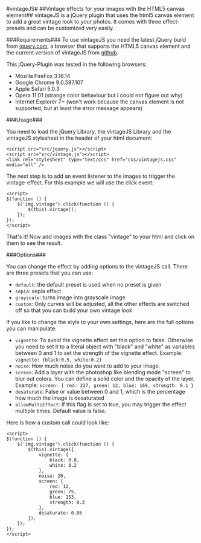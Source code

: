 #vintageJS#
##Vintage effects for your images with the HTML5 canvas element##
vintageJS is a jQuery plugin that uses the html5 canvas element to add a great vintage look to your photos. It comes with three effect-presets and can be customized very easily.

###Requirements###
To use vintageJS you need the latest jQuery build from [jquery.com](http://www.jquery.com), a browser that supports the HTML5 canvas element and the current version of <span class="vjs">vintageJS</span> from [github](http://www.github.com/rendro/vintageJS/).

This jQuery-Plugin was tested in the following browsers:

* Mozilla FireFox 3.16.14
* Google Chrome 9.0.597.107
* Apple Safari 5.0.3
* Opera 11.01 (strange color behaviour but I could not figure out why)
* Internet Explorer 7+ (won't work because the canvas element is not supported, but at least the error message appears)

###Usage###

You need to load the jQuery Library, the vintageJS Library and the vintageJS stylesheet in the header of your html document:

    <script src="src/jquery.js"></script>
    <script src="src/vintage.js"></script>
    <link rel="stylesheet" type="text/css" href="css/vintagejs.css" media="all" />

The next step is to add an event listener to the images to trigger the vintage-effect. For this example we will use the click event:

    <script>
    $(function () {
        $('img.vintage').click(function () {
            $(this).vintage();
        });
    });
    </script>


That's it! Now add images with the class "vintage" to your html and click on them to see the result.

###Options###

You can change the effect by adding options to the vintageJS call. There are three presets that you can use:

* `default`: the default preset is used when no preset is given
* `sepia`: sepia effect
* `grayscale`: turns image into grayscale image
* `custom`: Only curves will be adjusted, all the other effects are switched off so that you can build your own vintage look

If you like to change the style to your own settings, here are the full options you can manipulate:

* `vignette`: To avoid the vignette effect set this option to false. Otherwise you need to set it to a literal object with "black" and "white" as variables between 0 and 1 to set the strength of the vignette effect. Example: `vignette: {black:0.5, white:0.2}`
* `noise`: How much noise do you want to add to your image.
* `screen`: Add a layer with the photoshop like blending mode "screen" to blur out colors. You can define a solid color and the opacity of the layer. Example: `screen: { red: 227, green: 12, blue: 169, strength: 0.1 }`
* `desaturate`: False or value between 0 and 1, which is the percentage how much the image is desaturated
* `allowMultiEffect`: If this flag is set to true, you may trigger the effect multiple times. Default value is false.

Here is how a custom call could look like:

    <script>
    $(function () {
        $('img.vintage').click(function () {
            $(this).vintage({
                vignette: {
                    black: 0.8,
                    white: 0.2
                },
                noise: 20,
                screen: {
                    red: 12,
                    green: 75,
                    blue: 153,
                    strength: 0.3
                },
                desaturate: 0.05
            });
        });
    });
    </script>

